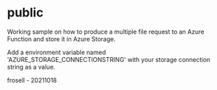 # public

Working sample on how to produce a multiple file request to an Azure Function and store it in Azure Storage.

Add a environment variable named 'AZURE_STORAGE_CONNECTIONSTRING' with your storage connection string as a value.

frosell - 20211018
